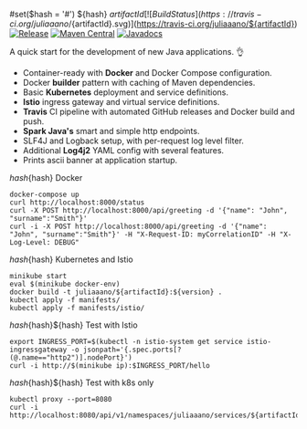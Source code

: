 #set($hash = '#')
${hash} ${artifactId}
[![Build Status](https://travis-ci.org/juliaaano/${artifactId}.svg)](https://travis-ci.org/juliaaano/${artifactId})
[![Release](https://img.shields.io/github/release/juliaaano/${artifactId}.svg)](https://github.com/juliaaano/${artifactId}/releases/latest)
[![Maven Central](https://img.shields.io/maven-central/v/${groupId}/${artifactId}.svg)](https://maven-badges.herokuapp.com/maven-central/${groupId}/${artifactId})
[![Javadocs](http://www.javadoc.io/badge/${groupId}/${artifactId}.svg?color=blue)](http://www.javadoc.io/doc/${groupId}/${artifactId})

A quick start for the development of new Java applications. :ok_hand:

* Container-ready with **Docker** and Docker Compose configuration.
* Docker **builder** pattern with caching of Maven dependencies.
* Basic **Kubernetes** deployment and service definitions.
* **Istio** ingress gateway and virtual service definitions.
* **Travis** CI pipeline with automated GitHub releases and Docker build and push.
* **Spark Java's** smart and simple http endpoints.
* SLF4J and Logback setup, with per-request log level filter.
* Additional **Log4j2** YAML config with several features.
* Prints ascii banner at application startup.

${hash}${hash} Docker
```
docker-compose up
curl http://localhost:8000/status
curl -X POST http://localhost:8000/api/greeting -d '{"name": "John", "surname":"Smith"}'
curl -i -X POST http://localhost:8000/api/greeting -d '{"name": "John", "surname":"Smith"}' -H "X-Request-ID: myCorrelationID" -H "X-Log-Level: DEBUG"
```

${hash}${hash} Kubernetes and Istio
```
minikube start
eval $(minikube docker-env)
docker build -t juliaaano/${artifactId}:${version} .
kubectl apply -f manifests/
kubectl apply -f manifests/istio/
```

${hash}${hash}${hash} Test with Istio
```
export INGRESS_PORT=$(kubectl -n istio-system get service istio-ingressgateway -o jsonpath='{.spec.ports[?(@.name=="http2")].nodePort}')
curl -i http://$(minikube ip):$INGRESS_PORT/hello
```

${hash}${hash}${hash} Test with k8s only
```
kubectl proxy --port=8080
curl -i http://localhost:8080/api/v1/namespaces/juliaaano/services/${artifactId}:http/proxy/hello
```
